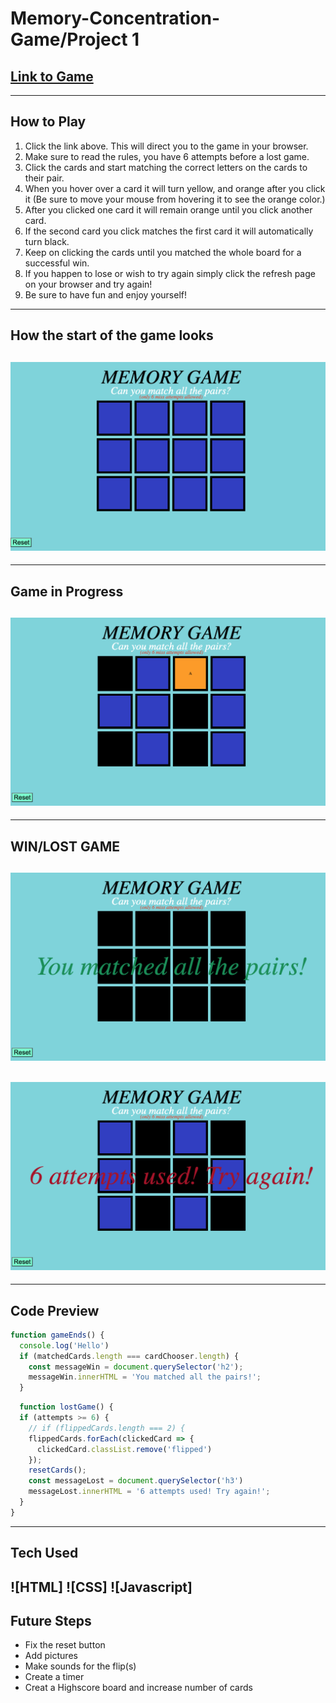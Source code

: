 # Memory-Concentration-Game/Project 1

## [Link to Game](https://cesarjg12.github.io/MemoryGameProject1/)

---

## How to Play
1. Click the link above. This will direct you to the game in your browser.
2. Make sure to read the rules, you have 6 attempts before a lost game.
3. Click the cards and start matching the correct letters on the cards to their pair.
4. When you hover over a card it will turn yellow, and orange after you click it (Be sure to move your mouse from hovering it to see the orange color.)
5. After you clicked one card it will remain orange until you click another card.
6. If the second card you click matches the first card it will automatically turn black.
7. Keep on clicking the cards until you matched the whole board for a successful win.
8. If you happen to lose or wish to try again simply click the refresh page on your browser and try again!
9. Be sure to have fun and enjoy yourself!

---
## How the start of the game looks
![Game Start](Images/StartGame.png) 
---

---
## Game in Progress
![A Game in progress](Images/SuccessfulMatch.png)
---
---
## WIN/LOST GAME
![Winning Game](Images/WinGame.png)
---
![Lost Game](Images/LostGame.png)
---
---
## Code Preview

```js
function gameEnds() {
  console.log('Hello')
  if (matchedCards.length === cardChooser.length) {
    const messageWin = document.querySelector('h2');
    messageWin.innerHTML = 'You matched all the pairs!';
  }
```

```js
  function lostGame() {
  if (attempts >= 6) {
    // if (flippedCards.length === 2) {
    flippedCards.forEach(clickedCard => {
      clickedCard.classList.remove('flipped')
    });
    resetCards();
    const messageLost = document.querySelector('h3')
    messageLost.innerHTML = '6 attempts used! Try again!';
  }
}
```

---
## Tech Used
![HTML]
![CSS]
![Javascript]
---

## Future Steps
* Fix the reset button
* Add pictures
* Make sounds for the flip(s)
* Create a timer
* Creat a Highscore board and increase number of cards

